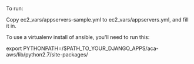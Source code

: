 To run:

  Copy ec2_vars/appservers-sample.yml to ec2_vars/appservers.yml, and fill it in.

To use a virtualenv install of ansible, you'll need to run this:

  export PYTHONPATH=/$PATH_TO_YOUR_DJANGO_APPS/aca-aws/lib/python2.7/site-packages/
